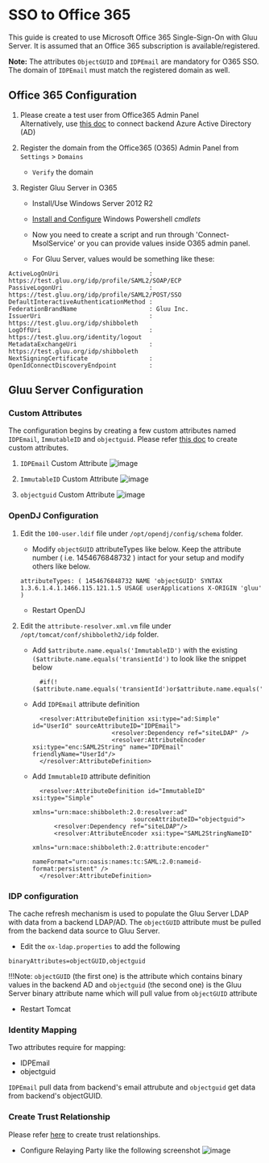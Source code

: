 # SSO to Office 365

This guide is created to use Microsoft Office 365 Single-Sign-On with Gluu Server.
It is assumed that an Office 365 subscription is available/registered.

**Note:** The attributes `ObjectGUID` and `IDPEmail` are mandatory for O365 SSO. The domain of `IDPEmail` must match the registered domain as well.
## Office 365 Configuration

1. Please create a test user from Office365 Admin Panel<br/>
   Alternatively, use [this doc](https://azure.microsoft.com/en-us/documentation/articles/active-directory-aadconnect/) to connect backend Azure Active Directory (AD) 

2. Register the domain from the Office365 (O365) Admin Panel from `Settings` > `Domains`

    - `Verify` the domain

3. Register Gluu Server in O365

    - Install/Use Windows Server 2012 R2

    - [Install and Configure](https://technet.microsoft.com/en-us/library/jj205464) Windows Powershell *cmdlets*

    - Now you need to create a script and run through 'Connect-MsolService' or you can provide values inside O365 admin panel. 
    
    - For Gluu Server, values would be something like these: 
```
ActiveLogOnUri                         : https://test.gluu.org/idp/profile/SAML2/SOAP/ECP
PassiveLogonUri                        : https://test.gluu.org/idp/profile/SAML2/POST/SSO 
DefaultInteractiveAuthenticationMethod :
FederationBrandName                    : Gluu Inc.
IssuerUri                              : https://test.gluu.org/idp/shibboleth
LogOffUri                              : https://test.gluu.org/identity/logout
MetadataExchangeUri                    : https://test.gluu.org/idp/shibboleth
NextSigningCertificate                 :
OpenIdConnectDiscoveryEndpoint         :

```

## Gluu Server Configuration
### Custom Attributes
The configuration begins by creating a few custom attributes named `IDPEmail`, `ImmutableID` and `objectguid`.
Please refer [this doc](../../admin-guide/saml/#saml-attributes) to create custom attributes.

1. `IDPEmail` Custom Attribute
![image](../../img/integration/idpemail.png)

2. `ImmutableID` Custom Attribute
![image](../../img/integration/immutableid.png)

3. `objectguid` Custom Attribute
![image](../../img/integration/objectguid.png)

### OpenDJ Configuration

1. Edit the `100-user.ldif` file under `/opt/opendj/config/schema` folder.

    - Modify `objectGUID` attributeTypes like below. Keep the attribute number ( i.e. 1454676848732 ) intact for your setup and modify others like below. 

    ```
    attributeTypes: ( 1454676848732 NAME 'objectGUID' SYNTAX 1.3.6.1.4.1.1466.115.121.1.5 USAGE userApplications X-ORIGIN 'gluu' ) 
    ```
    
    - Restart OpenDJ

2. Edit the `attribute-resolver.xml.vm` file under `/opt/tomcat/conf/shibboleth2/idp` folder.

    - Add `$attribute.name.equals('ImmutableID')` with the existing `($attribute.name.equals('transientId')` to look like the snippet below
 
            #if(!($attribute.name.equals('transientId')or$attribute.name.equals('ImmutableID'))) 
    
    - Add `IDPEmail` attribute definition
    
            <resolver:AttributeDefinition xsi:type="ad:Simple" id="UserId" sourceAttributeID="IDPEmail">
                                <resolver:Dependency ref="siteLDAP" />
                                <resolver:AttributeEncoder xsi:type="enc:SAML2String" name="IDPEmail" friendlyName="UserId"/>
            </resolver:AttributeDefinition> 
        
    - Add `ImmutableID` attribute definition
        
            <resolver:AttributeDefinition id="ImmutableID" xsi:type="Simple"
                                      xmlns="urn:mace:shibboleth:2.0:resolver:ad"
                                      sourceAttributeID="objectguid">
                <resolver:Dependency ref="siteLDAP"/>
                <resolver:AttributeEncoder xsi:type="SAML2StringNameID"
                                        xmlns="urn:mace:shibboleth:2.0:attribute:encoder"
                                        nameFormat="urn:oasis:names:tc:SAML:2.0:nameid-format:persistent" />
            </resolver:AttributeDefinition> 
   

### IDP configuration
The cache refresh mechanism is used to populate the Gluu Server LDAP with data from a backend LDAP/AD. The `objectGUID` attribute must be pulled from the backend data source to Gluu Server.

- Edit the `ox-ldap.properties` to add the following

```
binaryAttributes=objectGUID,objectguid 
```

!!!Note: 
    `objectGUID` (the first one) is the attribute which contains binary values in the backend AD 
    and `objectguid` (the second one) is the Gluu Server binary attribute name which will pull value from `objectGUID` attribute

- Restart Tomcat

### Identity Mapping

Two attributes require for mapping: 

 - IDPEmail
 - objectguid

`IDPEmail` pull data from backend's email attrubute and `objectguid` get data from backend's objectGUID. 

### Create Trust Relationship
Please refer [here](../../admin-guide/saml.md) to create trust relationships.

- Configure Relaying Party like the following screenshot
![image](../../img/integration/o365_trelationship.png)

